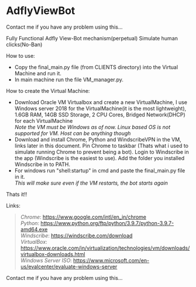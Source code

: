 # AdflyViewBot
Contact me if you have any problem using this...

Fully Functional Adfly View-Bot mechanism(perpetual)
Simulate human clicks(No-Ban)

How to use:

* Copy the final_main.py file (from CLIENTS directory) into the Virtual Machine and run it.
* In main machine run the file VM_manager.py.



How to create the Virtual Machine:
* Download Oracle VM Virtualbox and create a new VirtualMachine, I use Windows server 2018 for the VirtualMachine(it is the most lightweight), 1.6GB RAM, 14GB SSD Storage, 2 CPU Cores, Bridged Network(DHCP) for each VirtualMachine
</br>*Note the VM must be Windows as of now. Linux based OS is not supported for VM. Host can be anything though*
* Download and install Chrome, Python and WindscribeVPN in the VM, links later in this document. Pin Chrome to taskbar (Thats what i used to simulate running Chrome to prevent being a bot). Login to Windscribe in the app (Windscribe is the easiest to use). Add the folder you installed Windscribe in to PATH. 
* For windows run "shell:startup" in cmd and paste the final_main.py file in it.
</br>*This will make sure even if the VM restarts, the bot starts again*


Thats it!!


Links:
> *Chrome*: https://www.google.com/intl/en_in/chrome</br>
> *Python*: https://www.python.org/ftp/python/3.9.7/python-3.9.7-amd64.exe</br>
> *Windscribe*: https://windscribe.com/download</br>
> *VirtualBox*: https://www.oracle.com/in/virtualization/technologies/vm/downloads/virtualbox-downloads.html</br>
> *Windows Server ISO*: https://www.microsoft.com/en-us/evalcenter/evaluate-windows-server</br>

Contact me if you have any problem using this...
